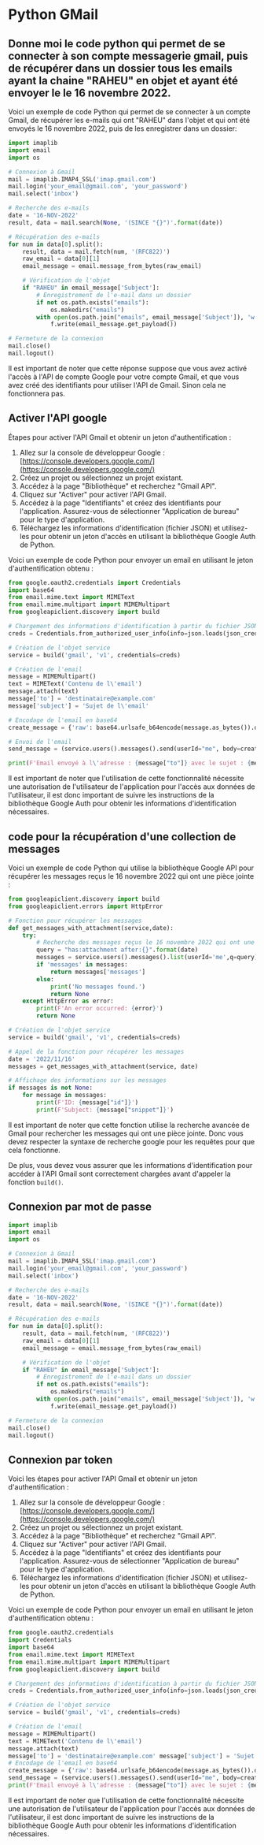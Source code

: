 # Python GMail
## Donne moi le code python qui permet de se connecter à son compte messagerie gmail, puis de récupérer dans un dossier tous les emails ayant la chaine "RAHEU" en objet et ayant été envoyer le le 16 novembre 2022.

Voici un exemple de code Python qui permet de se connecter à un compte Gmail, de récupérer les e-mails qui ont "RAHEU" dans l'objet et qui ont été envoyés le 16 novembre 2022, puis de les enregistrer dans un dossier:

```python
import imaplib
import email
import os

# Connexion à Gmail
mail = imaplib.IMAP4_SSL('imap.gmail.com')
mail.login('your_email@gmail.com', 'your_password')
mail.select('inbox')

# Recherche des e-mails
date = '16-NOV-2022'
result, data = mail.search(None, '(SINCE "{}")'.format(date))

# Récupération des e-mails
for num in data[0].split():
    result, data = mail.fetch(num, '(RFC822)')
    raw_email = data[0][1]
    email_message = email.message_from_bytes(raw_email)

    # Vérification de l'objet
    if "RAHEU" in email_message['Subject']:
        # Enregistrement de l'e-mail dans un dossier
        if not os.path.exists("emails"):
            os.makedirs("emails")
        with open(os.path.join("emails", email_message['Subject']), 'w') as f:
            f.write(email_message.get_payload())

# Fermeture de la connexion
mail.close()
mail.logout()
```

Il est important de noter que cette réponse suppose que vous avez activé l'accès à l'API de compte Google pour votre compte Gmail, et que vous avez créé des identifiants pour utiliser l'API de Gmail. Sinon cela ne fonctionnera pas.

## Activer l'API google

Étapes pour activer l'API Gmail et obtenir un jeton d'authentification :

1.  Allez sur la console de développeur Google : [https://console.developers.google.com/](https://console.developers.google.com/)
2.  Créez un projet ou sélectionnez un projet existant.
3.  Accédez à la page "Bibliothèque" et recherchez "Gmail API".
4.  Cliquez sur "Activer" pour activer l'API Gmail.
5.  Accédez à la page "Identifiants" et créez des identifiants pour l'application. Assurez-vous de sélectionner "Application de bureau" pour le type d'application.
6.  Téléchargez les informations d'identification (fichier JSON) et utilisez-les pour obtenir un jeton d'accès en utilisant la bibliothèque Google Auth de Python.

Voici un exemple de code Python pour envoyer un email en utilisant le jeton d'authentification obtenu :

```python
from google.oauth2.credentials import Credentials
import base64
from email.mime.text import MIMEText
from email.mime.multipart import MIMEMultipart
from googleapiclient.discovery import build

# Chargement des informations d'identification à partir du fichier JSON
creds = Credentials.from_authorized_user_info(info=json.loads(json_creds))

# Création de l'objet service
service = build('gmail', 'v1', credentials=creds)

# Création de l'email
message = MIMEMultipart()
text = MIMEText('Contenu de l\'email')
message.attach(text)
message['to'] = 'destinataire@example.com'
message['subject'] = 'Sujet de l\'email'

# Encodage de l'email en base64
create_message = {'raw': base64.urlsafe_b64encode(message.as_bytes()).decode()}

# Envoi de l'email
send_message = (service.users().messages().send(userId="me", body=create_message).execute())

print(F'Email envoyé à l\'adresse : {message["to"]} avec le sujet : {message["subject"]}')
```
Il est important de noter que l'utilisation de cette fonctionnalité nécessite une autorisation de l'utilisateur de l'application pour l'accès aux données de l'utilisateur, il est donc important de suivre les instructions de la bibliothèque Google Auth pour obtenir les informations d'identification nécessaires.

## code pour la récupération d'une collection de messages

Voici un exemple de code Python qui utilise la bibliothèque Google API pour récupérer les messages reçus le 16 novembre 2022 qui ont une pièce jointe :

```python
from googleapiclient.discovery import build
from googleapiclient.errors import HttpError

# Fonction pour récupérer les messages
def get_messages_with_attachment(service,date):
    try:
        # Recherche des messages reçus le 16 novembre 2022 qui ont une pièce jointe
        query = "has:attachment after:{}".format(date)
        messages = service.users().messages().list(userId='me',q=query).execute()
        if 'messages' in messages:
            return messages['messages']
        else:
            print('No messages found.')
            return None
    except HttpError as error:
        print(F'An error occurred: {error}')
        return None

# Création de l'objet service
service = build('gmail', 'v1', credentials=creds)

# Appel de la fonction pour récupérer les messages
date = '2022/11/16'
messages = get_messages_with_attachment(service, date)

# Affichage des informations sur les messages
if messages is not None:
    for message in messages:
        print(F'ID: {message["id"]}')
        print(F'Subject: {message["snippet"]}')
```
Il est important de noter que cette fonction utilise la recherche avancée de Gmail pour rechercher les messages qui ont une pièce jointe. Donc vous devez respecter la syntaxe de recherche google pour les requêtes pour que cela fonctionne.

De plus, vous devez vous assurer que les informations d'identification pour accéder à l'API Gmail sont correctement chargées avant d'appeler la fonction `build()`.

## Connexion par mot de passe
```python
import imaplib
import email
import os

# Connexion à Gmail
mail = imaplib.IMAP4_SSL('imap.gmail.com')
mail.login('your_email@gmail.com', 'your_password')
mail.select('inbox')

# Recherche des e-mails
date = '16-NOV-2022'
result, data = mail.search(None, '(SINCE "{}")'.format(date))

# Récupération des e-mails
for num in data[0].split():
    result, data = mail.fetch(num, '(RFC822)')
    raw_email = data[0][1]
    email_message = email.message_from_bytes(raw_email)

    # Vérification de l'objet
    if "RAHEU" in email_message['Subject']:
        # Enregistrement de l'e-mail dans un dossier
        if not os.path.exists("emails"):
            os.makedirs("emails")
        with open(os.path.join("emails", email_message['Subject']), 'w') as f:
            f.write(email_message.get_payload())

# Fermeture de la connexion
mail.close()
mail.logout()
```

## Connexion par token

Voici les étapes pour activer l'API Gmail et obtenir un jeton d'authentification :

1.  Allez sur la console de développeur Google : [https://console.developers.google.com/](https://console.developers.google.com/)
2.  Créez un projet ou sélectionnez un projet existant.
3.  Accédez à la page "Bibliothèque" et recherchez "Gmail API".
4.  Cliquez sur "Activer" pour activer l'API Gmail.
5.  Accédez à la page "Identifiants" et créez des identifiants pour l'application. Assurez-vous de sélectionner "Application de bureau" pour le type d'application.
6.  Téléchargez les informations d'identification (fichier JSON) et utilisez-les pour obtenir un jeton d'accès en utilisant la bibliothèque Google Auth de Python.

Voici un exemple de code Python pour envoyer un email en utilisant le jeton d'authentification obtenu :

```python
from google.oauth2.credentials
import Credentials
import base64
from email.mime.text import MIMEText
from email.mime.multipart import MIMEMultipart
from googleapiclient.discovery import build 

# Chargement des informations d'identification à partir du fichier JSON
creds = Credentials.from_authorized_user_info(info=json.loads(json_creds))

# Création de l'objet service 
service = build('gmail', 'v1', credentials=creds)

# Création de l'email 
message = MIMEMultipart()
text = MIMEText('Contenu de l\'email')
message.attach(text)
message['to'] = 'destinataire@example.com' message['subject'] = 'Sujet de l\'email'
# Encodage de l'email en base64 
create_message = {'raw': base64.urlsafe_b64encode(message.as_bytes()).decode()}  # Envoi de l'email 
send_message = (service.users().messages().send(userId="me", body=create_message).execute())
print(F'Email envoyé à l\'adresse : {message["to"]} avec le sujet : {message["subject"]}')
```

Il est important de noter que l'utilisation de cette fonctionnalité nécessite une autorisation de l'utilisateur de l'application pour l'accès aux données de l'utilisateur, il est donc important de suivre les instructions de la bibliothèque Google Auth pour obtenir les informations d'identification nécessaires.